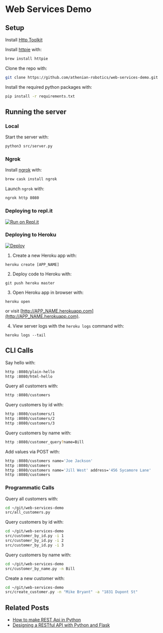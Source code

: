 # Web Services Demo

## Setup

Install [Http Toolkit](https://httptoolkit.tech)

Install [httpie](https://httpie.org) with:

```bash
brew install httpie
```

Clone the repo with:

```bash
git clone https://github.com/athenian-robotics/web-services-demo.git
```

Install the required python packages with:

```bash
pip install -r requirements.txt
```

## Running the server

### Local

Start the server with:

```bash
python3 src/server.py
```

### Ngrok 

Install [ngrok](https://ngrok.com) with:
```bash
brew cask install ngrok
```

Launch `ngrok` with:
```bash
ngrok http 8080
```
 
### Deploying to repl.it
 [![Run on Repl.it](https://repl.it/badge/github/athenian-programming/web-services-demo)](https://repl.it/github/athenian-programming/web-services-demo)


### Deploying to Heroku

[![Deploy](https://www.herokucdn.com/deploy/button.svg)](https://heroku.com/deploy)

1) Create a new Heroku app with:
```
heroku create [APP_NAME]
```

2) Deploy code to Heroku with:
```
git push heroku master
```

3) Open Heroku app in browser with:
```
heroku open
```
or visit [http://APP_NAME.herokuapp.com](http://APP_NAME.herokuapp.com).

4) View server logs with the `heroku logs` command with:
```
heroku logs --tail
```

## CLI Calls

Say hello with:
```bash
http :8080/plain-hello
http :8080/html-hello
```

Query all customers with:
```bash
http :8080/customers
```

Query customers by id with:
```bash
http :8080/customers/1
http :8080/customers/2
http :8080/customers/3
```

Query customers by name with:
```bash
http :8080/customer_query?name=Bill
```

Add values via POST with:
```bash
http :8080/customers name='Joe Jackson' 
http :8080/customers
http :8080/customers name='Jill West' address='456 Sycamore Lane'
http :8080/customers
```

### Programmatic Calls

Query all customers with:
```bash
cd ~/git/web-services-demo
src/all_customers.py
```

Query customers by id with:
```bash
cd ~/git/web-services-demo
src/customer_by_id.py -i 1
src/customer_by_id.py -i 2
src/customer_by_id.py -i 3
```

Query customers by name with:

```bash
cd ~/git/web-services-demo
src/customer_by_name.py -n Bill
```

Create a new customer with:

```bash
cd ~/git/web-services-demo
src/create_customer.py -n "Mike Bryant" -a "1831 Dupont St"
```

## Related Posts

* [How to make REST Api in Python](https://repl.it/talk/learn/How-to-make-Rest-Api-in-Python/9038)
* [Designing a RESTful API with Python and Flask](https://blog.miguelgrinberg.com/post/designing-a-restful-api-with-python-and-flask)